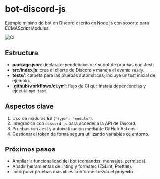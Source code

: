 # bot-discord-js

Ejemplo mínimo de bot en Discord escrito en Node.js con soporte para ECMAScript Modules.

![CI](https://github.com/JohananCruz19/bot_discord_js/actions/workflows/ci.yml/badge.svg?branch=main)

## Estructura

- **package.json**: declara dependencias y el script de pruebas con Jest.
- **src/index.js**: crea el cliente de Discord y maneja el evento `ready`.
- **tests/**: carpeta para las pruebas automáticas; incluye un test inicial de ejemplo.
- **.github/workflows/ci.yml**: flujo de CI que instala dependencias y ejecuta `npm test`.

## Aspectos clave

1. Uso de módulos ES (`"type": "module"`).
2. Integración con `discord.js` para acceder a la API de Discord.
3. Pruebas con Jest y automatización mediante GitHub Actions.
4. Gestionar el token de forma segura utilizando variables de entorno.

## Próximos pasos

- Ampliar la funcionalidad del bot (comandos, mensajes, permisos).
- Añadir herramientas de linting y formateo (ESLint, Prettier).
- Incorporar pruebas más útiles conforme crezca el proyecto.
